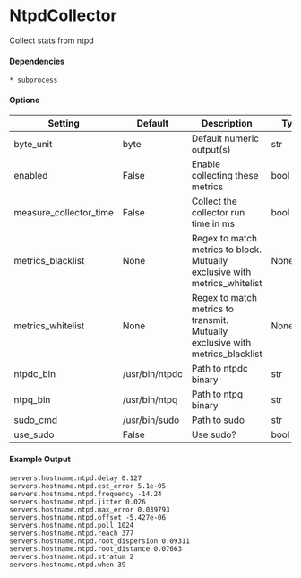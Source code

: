 <!--This file was generated from the python source
Please edit the source to make changes
-->
NtpdCollector
=====

Collect stats from ntpd

#### Dependencies

    * subprocess


#### Options

Setting | Default | Description | Type
--------|---------|-------------|-----
byte_unit | byte | Default numeric output(s) | str
enabled | False | Enable collecting these metrics | bool
measure_collector_time | False | Collect the collector run time in ms | bool
metrics_blacklist | None | Regex to match metrics to block. Mutually exclusive with metrics_whitelist | NoneType
metrics_whitelist | None | Regex to match metrics to transmit. Mutually exclusive with metrics_blacklist | NoneType
ntpdc_bin | /usr/bin/ntpdc | Path to ntpdc binary | str
ntpq_bin | /usr/bin/ntpq | Path to ntpq binary | str
sudo_cmd | /usr/bin/sudo | Path to sudo | str
use_sudo | False | Use sudo? | bool

#### Example Output

```
servers.hostname.ntpd.delay 0.127
servers.hostname.ntpd.est_error 5.1e-05
servers.hostname.ntpd.frequency -14.24
servers.hostname.ntpd.jitter 0.026
servers.hostname.ntpd.max_error 0.039793
servers.hostname.ntpd.offset -5.427e-06
servers.hostname.ntpd.poll 1024
servers.hostname.ntpd.reach 377
servers.hostname.ntpd.root_dispersion 0.09311
servers.hostname.ntpd.root_distance 0.07663
servers.hostname.ntpd.stratum 2
servers.hostname.ntpd.when 39
```

